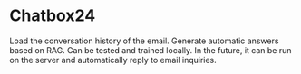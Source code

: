 # Chatbox24
Load the conversation history of the email. Generate automatic answers based on RAG. Can be tested and trained locally. In the future, it can be run on the server and automatically reply to email inquiries.
